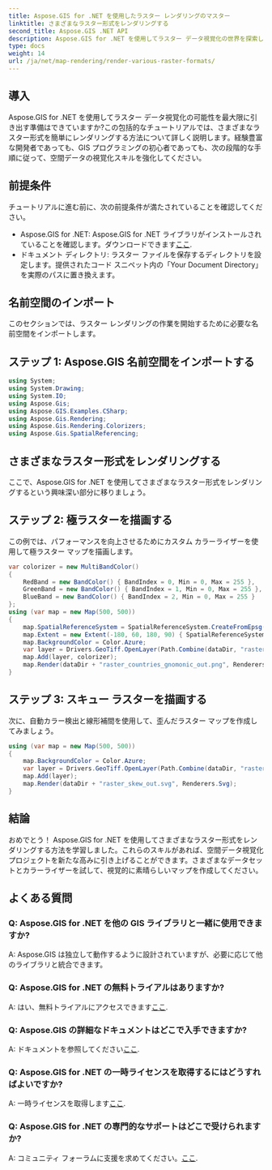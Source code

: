 ```yaml
---
title: Aspose.GIS for .NET を使用したラスター レンダリングのマスター
linktitle: さまざまなラスター形式をレンダリングする
second_title: Aspose.GIS .NET API
description: Aspose.GIS for .NET を使用してラスター データ視覚化の世界を探索してください。さまざまな形式で美しい地図を簡単にレンダリングする方法を学びましょう。ダウンロード中！
type: docs
weight: 14
url: /ja/net/map-rendering/render-various-raster-formats/
---
```

## 導入
Aspose.GIS for .NET を使用してラスター データ視覚化の可能性を最大限に引き出す準備はできていますか?この包括的なチュートリアルでは、さまざまなラスター形式を簡単にレンダリングする方法について詳しく説明します。経験豊富な開発者であっても、GIS プログラミングの初心者であっても、次の段階的な手順に従って、空間データの視覚化スキルを強化してください。
## 前提条件
チュートリアルに進む前に、次の前提条件が満たされていることを確認してください。
- Aspose.GIS for .NET: Aspose.GIS for .NET ライブラリがインストールされていることを確認します。ダウンロードできます[ここ](https://releases.aspose.com/gis/net/).
- ドキュメント ディレクトリ: ラスター ファイルを保存するディレクトリを設定します。提供されたコード スニペット内の「Your Document Directory」を実際のパスに置き換えます。
## 名前空間のインポート
このセクションでは、ラスター レンダリングの作業を開始するために必要な名前空間をインポートします。
## ステップ 1: Aspose.GIS 名前空間をインポートする
```csharp
using System;
using System.Drawing;
using System.IO;
using Aspose.Gis;
using Aspose.GIS.Examples.CSharp;
using Aspose.Gis.Rendering;
using Aspose.Gis.Rendering.Colorizers;
using Aspose.Gis.SpatialReferencing;
```
## さまざまなラスター形式をレンダリングする
ここで、Aspose.GIS for .NET を使用してさまざまなラスター形式をレンダリングするという興味深い部分に移りましょう。
## ステップ 2: 極ラスターを描画する
この例では、パフォーマンスを向上させるためにカスタム カラーライザーを使用して極ラスター マップを描画します。
```csharp
var colorizer = new MultiBandColor()
{
    RedBand = new BandColor() { BandIndex = 0, Min = 0, Max = 255 },
    GreenBand = new BandColor() { BandIndex = 1, Min = 0, Max = 255 },
    BlueBand = new BandColor() { BandIndex = 2, Min = 0, Max = 255 }
};
using (var map = new Map(500, 500))
{
    map.SpatialReferenceSystem = SpatialReferenceSystem.CreateFromEpsg(102034);
    map.Extent = new Extent(-180, 60, 180, 90) { SpatialReferenceSystem = SpatialReferenceSystem.Wgs84 };
    map.BackgroundColor = Color.Azure;
    var layer = Drivers.GeoTiff.OpenLayer(Path.Combine(dataDir, "raster_countries.tif"));
    map.Add(layer, colorizer);
    map.Render(dataDir + "raster_countries_gnomonic_out.png", Renderers.Png);
}
```
## ステップ 3: スキュー ラスターを描画する
次に、自動カラー検出と線形補間を使用して、歪んだラスター マップを作成してみましょう。
```csharp
using (var map = new Map(500, 500))
{
    map.BackgroundColor = Color.Azure;
    var layer = Drivers.GeoTiff.OpenLayer(Path.Combine(dataDir, "raster_skew.tif"));
    map.Add(layer);
    map.Render(dataDir + "raster_skew_out.svg", Renderers.Svg);
}
```
## 結論
おめでとう！ Aspose.GIS for .NET を使用してさまざまなラスター形式をレンダリングする方法を学習しました。これらのスキルがあれば、空間データ視覚化プロジェクトを新たな高みに引き上げることができます。さまざまなデータセットとカラーライザーを試して、視覚的に素晴らしいマップを作成してください。
## よくある質問
### Q: Aspose.GIS for .NET を他の GIS ライブラリと一緒に使用できますか?
A: Aspose.GIS は独立して動作するように設計されていますが、必要に応じて他のライブラリと統合できます。
### Q: Aspose.GIS for .NET の無料トライアルはありますか?
 A: はい、無料トライアルにアクセスできます[ここ](https://releases.aspose.com/).
### Q: Aspose.GIS の詳細なドキュメントはどこで入手できますか?
 A: ドキュメントを参照してください[ここ](https://reference.aspose.com/gis/net/).
### Q: Aspose.GIS for .NET の一時ライセンスを取得するにはどうすればよいですか?
 A: 一時ライセンスを取得します[ここ](https://purchase.aspose.com/temporary-license/).
### Q: Aspose.GIS for .NET の専門的なサポートはどこで受けられますか?
 A: コミュニティ フォーラムに支援を求めてください。[ここ](https://forum.aspose.com/c/gis/33).